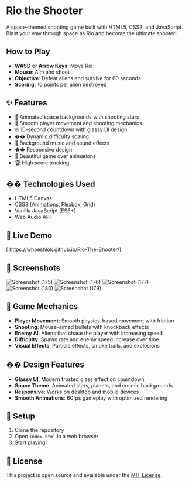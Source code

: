 #  Rio the Shooter

A space-themed shooting game built with HTML5, CSS3, and JavaScript. Blast your way through space as Rio and become the ultimate shooter!

##  How to Play

- **WASD** or **Arrow Keys**: Move Rio
- **Mouse**: Aim and shoot
- **Objective**: Defeat aliens and survive for 60 seconds
- **Scoring**: 10 points per alien destroyed

## ✨ Features

- 🌟 Animated space backgrounds with shooting stars
- 🎯 Smooth player movement and shooting mechanics
- ⏰ 10-second countdown with glassy UI design
- �� Dynamic difficulty scaling
- 🎵 Background music and sound effects
- �� Responsive design
- 🌠 Beautiful game over animations
- 🏆 High score tracking

## ��️ Technologies Used

- HTML5 Canvas
- CSS3 (Animations, Flexbox, Grid)
- Vanilla JavaScript (ES6+)
- Web Audio API

## 🚀 Live Demo

[ https://whoeshlok.github.io/Rio-The-Shooter/]

## 📸 Screenshots

![Screenshot (175)](https://github.com/user-attachments/assets/e2954482-e4c6-4e32-a01b-7afda199b45a)
![Screenshot (176)](https://github.com/user-attachments/assets/c0ff0171-dfa9-4c9f-84ea-ed9ba1e0af05)
![Screenshot (177)](https://github.com/user-attachments/assets/3a2bc271-9272-4926-a26e-09c8381951fd)
![Screenshot (180)](https://github.com/user-attachments/assets/729937e0-debc-4a76-84cb-0c4e093b30fc)
![Screenshot (179)](https://github.com/user-attachments/assets/13207da5-3a59-4076-905c-b706c4f46b44)

## 🎯 Game Mechanics

- **Player Movement**: Smooth physics-based movement with friction
- **Shooting**: Mouse-aimed bullets with knockback effects
- **Enemy AI**: Aliens that chase the player with increasing speed
- **Difficulty**: Spawn rate and enemy speed increase over time
- **Visual Effects**: Particle effects, smoke trails, and explosions

## �� Design Features

- **Glassy UI**: Modern frosted glass effect on countdown
- **Space Theme**: Animated stars, planets, and cosmic backgrounds
- **Responsive**: Works on desktop and mobile devices
- **Smooth Animations**: 60fps gameplay with optimized rendering

## 🔧 Setup

1. Clone the repository
2. Open `index.html` in a web browser
3. Start playing!

## 📝 License

This project is open source and available under the [MIT License](LICENSE).
